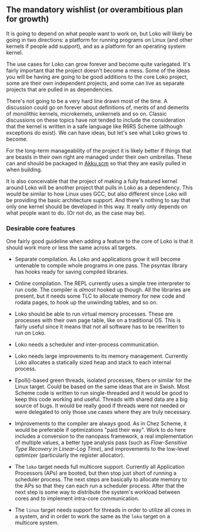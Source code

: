 ## The mandatory wishlist (or overambitious plan for growth)

It is going to depend on what people want to work on, but Loko will
likely be going in two directions: a platform for running programs on
Linux (and other kernels if people add support), and as a platform for
an operating system kernel.

The use cases for Loko can grow forever and become quite variegated.
It's fairly important that the project doesn't become a mess. Some of
the ideas you will be having are going to be good additions to the
core Loko project, some are their own independent projects, and some
can live as separate projects that are pulled in as dependencies.

There's not going to be a very hard line drawn most of the time. A
discussion could go on forever about definitions of, merits of and
demerits of monolithic kernels, microkernels, unikernels and so on.
Classic discussions on these topics have not tended to include the
consideration that the kernel is written in a safe language like R6RS
Scheme (although exceptions do exist). We can have ideas, but let's
see what Loko grows to become.

For the long-term manageability of the project it is likely better if
things that are beasts in their own right are managed under their own
umbrellas. These can and should be packaged
in [Akku.scm](https://akkuscm.org/) so that they are easily pulled
in when building.

It is also conceivable that the project of making a fully featured
kernel around Loko will be another project that pulls in Loko as a
dependency. This would be similar to how Linux uses GCC, but also
different since Loko will be providing the basic architecture support.
And there's nothing to say that only one kernel should be developed in
this way. It really only depends on what people want to do. (Or not
do, as the case may be).

### Desirable core features

One fairly good guideline when adding a feature to the core of Loko is
that it should work more or less the same across all targets.

* Separate compilation. As Loko and applications grow it will become
  untenable to compile whole programs in one pass. The psyntax library
  has hooks ready for saving compiled libraries.

* Online compilation. The REPL currently uses a simple tree
  interpreter to run code. The compiler is *almost* hooked up though.
  All the libraries are present, but it needs some TLC to allocate
  memory for new code and rodata pages, to hook up the unwinding
  tables, and so on.

* Loko should be able to run virtual memory processes. These are
  processes with their own page table, like on a traditional OS. This
  is fairly useful since it means that not all software has to be
  rewritten to run on Loko.

* Loko needs a scheduler and inter-process communication.

* Loko needs large improvements to its memory management. Currently
  Loko allocates a statically sized heap and stack to each internal
  process.

* Epoll()-based green threads, isolated processes, fibers or similar
  for the Linux target. Could be based on the same ideas that are in
  Swish. Most Scheme code is written to run single-threaded and it
  would be good to keep this code working and useful. Threads with
  shared data are a big source of bugs. It would be really good if
  threads were not needed or were delegated to only those use cases
  where they are truly necessary.

* Improvements to the compiler are always good. As in Chez Scheme, it
  would be preferable if optimizations "paid their way". Work to do
  here includes a conversion to the nanopass framework, a real
  implementation of multiple values, a better type analysis pass (such
  as _Flow-Sensitive Type Recovery in Linear-Log Time_), and
  improvements to the low-level optimizer (particularly the register
  allocator).

* The `loko` target needs full multicore support. Currently all
  Application Processors (APs) are booted, but then stop just short of
  running a scheduler process. The next steps are basically to
  allocate memory to the APs so that they can each run a scheduler
  process. After that the next step is some way to distribute the
  system's workload between cores and to implement intra-core
  communication.

* The `linux` target needs support for threads in order to utilize all
  cores in a system, and in order to work the same as the `loko`
  target on a multicore system.

